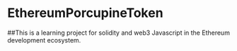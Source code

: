 # EthereumPorcupineToken


##This is a learning project for solidity and web3 Javascript in the Ethereum development ecosystem. 
